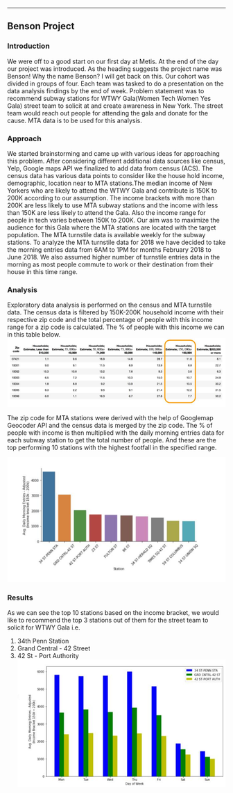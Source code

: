 ---
## Benson Project

### Introduction
We were off to a good start on our first day at Metis. At the end of the day our project was introduced. As the heading suggests the project name was Benson! Why the name Benson? I will get back on this. Our cohort was divided in groups of four. Each team was tasked to do a presentation on the data analysis findings by the end of week. Problem statement was to recommend subway stations for WTWY Gala(Women Tech Women Yes Gala) street team to solicit at and create awareness in New York. The street team would reach out people for attending the gala and donate for the cause. MTA data is to be used for this analysis.

### Approach
We started brainstorming and came up with various ideas for approaching this problem. After considering different additional data sources like census, Yelp, Google maps API we finalized to add data from census (ACS). The census data has various data points to consider like the house hold income, demographic, location near to MTA stations.The median income of New Yorkers who are likely to attend the WTWY Gala and contribute is 150K to 200K according to our assumption. The income brackets with more than 200K are less likely to use MTA subway stations and the income with less than 150K are less likely to attend the Gala. Also the income range for people in tech varies between 150K to 200K. Our aim was to maximize the audience for this Gala where the MTA stations are located with the target population.
The MTA turnstile data is available weekly for the subway stations. To analyze the MTA turnstile data for 2018 we have decided to take the morning entries data from 6AM to 1PM for months February 2018 to June 2018. We also assumed higher number of turnstile entries data in the morning as most people commute to work or their destination from their house in this time range.

### Analysis
Exploratory data analysis is performed on the census and MTA turnstile data. The census data is filtered by 150K-200K household income with their respective zip code and the total percentage of people with this income range for a zip code is calculated. The % of people with this income we can in this table below.
![income range](https://github.com/priyankapanda78/priyankapanda78.github.io/blob/draft/_posts/P1.png)

The zip code for MTA stations were derived with the help of Googlemap Geocoder API and the census data is merged by the zip code. The % of people with income is then multiplied with the daily morning entries data for each subway station to get the total number of people. And these are the top performing 10 stations with the highest footfall in the specified range.

![MTA stations](https://github.com/priyankapanda78/priyankapanda78.github.io/blob/draft/_posts/topStations.png)

### Results
As we can see the top 10 stations based on the income bracket, we would like to recommend the top 3 stations out of them for the street team to solicit for WTWY Gala i.e.
1. 34th Penn Station
2. Grand Central - 42 Street        
3. 42 St - Port Authority
![top3](https://github.com/priyankapanda78/priyankapanda78.github.io/blob/draft/_posts/p2.png)



